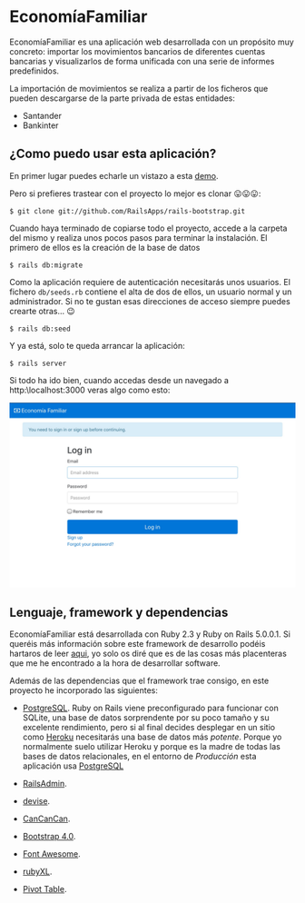 # EconomíaFamiliar

EconomíaFamiliar es una aplicación web desarrollada con un propósito muy concreto: importar los movimientos bancarios de diferentes cuentas bancarias y visualizarlos de forma unificada con una serie de informes predefinidos.

La importación de movimientos se realiza a partir de los ficheros que pueden descargarse de la parte privada de estas entidades:
* Santander
* Bankinter
 
## ¿Como puedo usar esta aplicación?

En primer lugar puedes echarle un vistazo a esta [demo]().

Pero si prefieres trastear con el proyecto lo mejor es clonar 😛😛😛:

	$ git clone git://github.com/RailsApps/rails-bootstrap.git
	
Cuando haya terminado de copiarse todo el proyecto, accede a la carpeta del mismo y realiza unos pocos pasos para terminar la instalación. El primero de ellos es la creación de la base de datos

	$ rails db:migrate
	
Como la aplicación requiere de autenticación necesitarás unos usuarios. El fichero `db/seeds.rb` contiene el alta de dos de ellos, un usuario normal y un administrador. Si no te gustan esas direcciones de acceso siempre puedes crearte otras... 😉 

	$ rails db:seed
	
Y ya está, solo te queda arrancar la aplicación:

	$ rails server
	
Si todo ha ido bien, cuando accedas desde un navegado a http:\\localhost:3000 veras algo como esto:

![login](vendor/login_example.jpeg)

## Lenguaje, framework y dependencias

EconomíaFamiliar está desarrollada con Ruby 2.3 y Ruby on Rails 5.0.0.1. Si queréis más información sobre este framework de desarrollo podéis hartaros de leer [aqui](http://rubyonrails.org), yo solo os diré que es de las cosas más placenteras que me he encontrado a la hora de desarrollar software.

Además de las dependencias que el framework trae consigo, en este proyecto he incorporado las siguientes:

* [PostgreSQL](https://bitbucket.org/ged/ruby-pg/wiki/Home). Ruby on Rails viene preconfigurado para funcionar con SQLite, una base de datos sorprendente por su poco tamaño y su excelente rendimiento, pero si al final decides desplegar en un sitio como [Heroku](https://www.heroku.com/) necesitarás una base de datos más *potente*. Porque yo normalmente suelo utilizar Heroku y porque es la madre de todas las bases de datos relacionales, en el entorno de *Producción* esta aplicación usa [PostgreSQL](https://www.postgresql.org/)

* [RailsAdmin](https://github.com/sferik/rails_admin). 

* [devise](https://github.com/plataformatec/devise).

* [CanCanCan](https://github.com/CanCanCommunity/cancancan).

* [Bootstrap 4.0](https://github.com/twbs/bootstrap-rubygem).

* [Font Awesome](https://github.com/bokmann/font-awesome-rails).

* [rubyXL](https://github.com/weshatheleopard/rubyXL).

* [Pivot Table](https://github.com/edjames/pivot_table).

